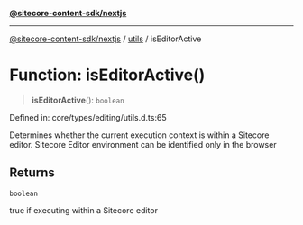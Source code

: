 [**@sitecore-content-sdk/nextjs**](../../README.md)

***

[@sitecore-content-sdk/nextjs](../../README.md) / [utils](../README.md) / isEditorActive

# Function: isEditorActive()

> **isEditorActive**(): `boolean`

Defined in: core/types/editing/utils.d.ts:65

Determines whether the current execution context is within a Sitecore editor.
Sitecore Editor environment can be identified only in the browser

## Returns

`boolean`

true if executing within a Sitecore editor

